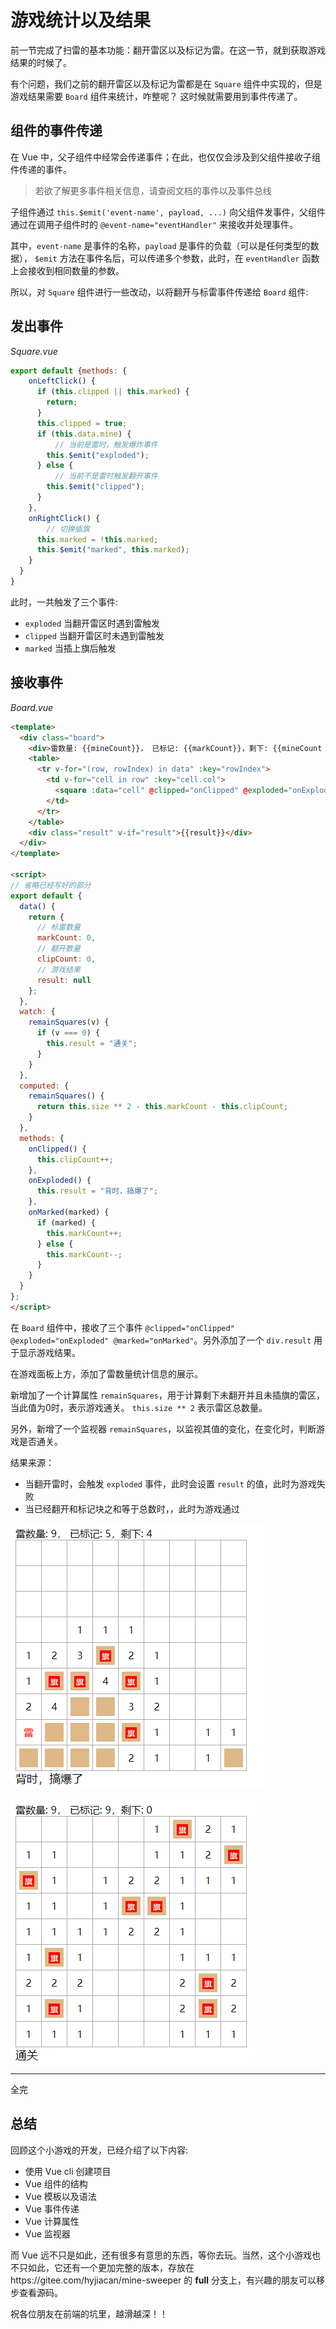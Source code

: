 # 游戏统计以及结果

前一节完成了扫雷的基本功能：翻开雷区以及标记为雷。在这一节，就到获取游戏结果的时候了。

有个问题，我们之前的翻开雷区以及标记为雷都是在 `Square` 组件中实现的，但是游戏结果需要 `Board` 组件来统计，咋整呢？ 这时候就需要用到事件传递了。

## 组件的事件传递

在 Vue 中，父子组件中经常会传递事件；在此，也仅仅会涉及到父组件接收子组件传递的事件。

> 若欲了解更多事件相关信息，请查阅文档的事件以及事件总线

子组件通过 `this.$emit('event-name', payload, ...)` 向父组件发事件，父组件通过在调用子组件时的 `@event-name="eventHandler"` 来接收并处理事件。

其中，`event-name` 是事件的名称，`payload` 是事件的负载（可以是任何类型的数据）， `$emit` 方法在事件名后，可以传递多个参数，此时，在 `eventHandler` 函数上会接收到相同数量的参数。

所以，对 `Square` 组件进行一些改动，以将翻开与标雷事件传递给 `Board` 组件:

## 发出事件

_Square.vue_

```javascript
export default {methods: {
    onLeftClick() {
      if (this.clipped || this.marked) {
        return;
      }
      this.clipped = true;
      if (this.data.mine) {
          // 当前是雷时，触发爆炸事件
        this.$emit("exploded");
      } else {
          // 当前不是雷时触发翻开事件
        this.$emit("clipped");
      }
    },
    onRightClick() {
        // 切换插旗
      this.marked = !this.marked;
      this.$emit("marked", this.marked);
    }
  }
}
```

此时，一共触发了三个事件:

- `exploded` 当翻开雷区时遇到雷触发
- `clipped` 当翻开雷区时未遇到雷触发
- `marked` 当插上旗后触发

## 接收事件

_Board.vue_

```html
<template>
  <div class="board">
    <div>雷数量: {{mineCount}}， 已标记: {{markCount}}，剩下: {{mineCount - markCount}}</div>
    <table>
      <tr v-for="(row, rowIndex) in data" :key="rowIndex">
        <td v-for="cell in row" :key="cell.col">
          <square :data="cell" @clipped="onClipped" @exploded="onExploded" @marked="onMarked" />
        </td>
      </tr>
    </table>
    <div class="result" v-if="result">{{result}}</div>
  </div>
</template>

<script>
// 省略已经写好的部分
export default {
  data() {
    return {
      // 标雷数量
      markCount: 0,
      // 翻开数量
      clipCount: 0,
      // 游戏结果
      result: null
    };
  },
  watch: {
    remainSquares(v) {
      if (v === 0) {
        this.result = "通关";
      }
    }
  },
  computed: {
    remainSquares() {
      return this.size ** 2 - this.markCount - this.clipCount;
    }
  },
  methods: {
    onClipped() {
      this.clipCount++;
    },
    onExploded() {
      this.result = "背时，搞爆了";
    },
    onMarked(marked) {
      if (marked) {
        this.markCount++;
      } else {
        this.markCount--;
      }
    }
  }
};
</script>
```

在 `Board` 组件中，接收了三个事件 `@clipped="onClipped" @exploded="onExploded" @marked="onMarked"`。另外添加了一个 `div.result` 用于显示游戏结果。

在游戏面板上方，添加了雷数量统计信息的展示。

新增加了一个计算属性 `remainSquares`，用于计算剩下未翻开并且未插旗的雷区，当此值为0时，表示游戏通关。 `this.size ** 2` 表示雷区总数量。

另外，新增了一个监视器 `remainSquares`，以监视其值的变化，在变化时，判断游戏是否通关。

结果来源：

- 当翻开雷时，会触发 `exploded` 事件，此时会设置 `result` 的值，此时为游戏失败
- 当已经翻开和标记块之和等于总数时，，此时为游戏通过

![失败](./images/game/06.png)

![通过](./images/game/07.png)

---
全完

## 总结

回顾这个小游戏的开发，已经介绍了以下内容:

- 使用 Vue cli 创建项目
- Vue 组件的结构
- Vue 模板以及语法
- Vue 事件传递
- Vue 计算属性
- Vue 监视器

而 Vue 远不只是如此，还有很多有意思的东西，等你去玩。当然，这个小游戏也不只如此，它还有一个更加完整的版本，存放在https://gitee.com/hyjiacan/mine-sweeper 的 **full** 分支上，有兴趣的朋友可以移步查看源码。

祝各位朋友在前端的坑里，越滑越深！！
